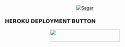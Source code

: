 <p align="center">
<a href="https://t.me/GHOSTRADHA"> <img src="https://img.shields.io/badge/Radha-darkred?style=for-the-badge&logo=github" alt="Sagar" /> </a>
</p>
<h3> 𝗛𝗘𝗥𝗢𝗞𝗨 𝗗𝗘𝗣𝗟𝗢𝗬𝗠𝗘𝗡𝗧 𝗕𝗨𝗧𝗧𝗢𝗡 </h3>
</h3>

<p align="center"><a href="https://dashboard.heroku.com/new?template=https://github.com/ETZ-RAHUL/AAROHI"> <img src="https://img.shields.io/badge/Deploy%20On%20Heroku-bringle?style=for-the-badge&logo=heroku" width="220" height="38.45"/></a></p>
